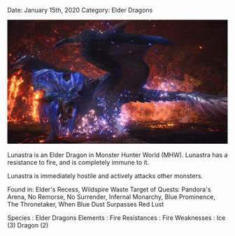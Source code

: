 Date: January 15th, 2020
Category: Elder Dragons

![alt](images/Lunastra.png)

Lunastra is an Elder Dragon in Monster Hunter World (MHW).
Lunastra has a resistance to fire, and is completely immune to it.

Lunastra is immediately hostile and actively attacks other monsters.

Found in: Elder's Recess, Wildspire Waste
Target of Quests: Pandora's Arena, No Remorse, No Surrender, Infernal Monarchy, Blue Prominence, 
The Thronetaker, When Blue Dust Surpasses Red Lust

Species : Elder Dragons
Elements : Fire
Resistances : Fire
Weaknesses :
Ice (3)
Dragon (2)
